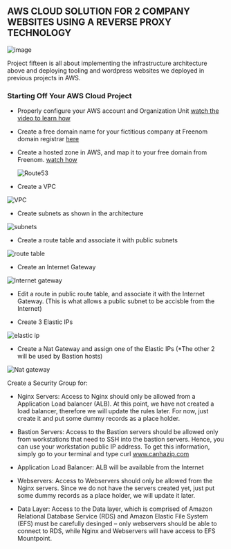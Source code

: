 ## AWS CLOUD SOLUTION FOR 2 COMPANY WEBSITES USING A REVERSE PROXY TECHNOLOGY


![image](https://user-images.githubusercontent.com/52359007/170261120-b583cdf0-dc68-451a-8a01-3873febaaf9c.png)

Project fifteen is all about implementing the infrastructure architecture above and deploying tooling and wordpress websites we deployed in previous projects in AWS.


### Starting Off Your AWS Cloud Project

- Properly configure your AWS account and Organization Unit [watch the video to learn how](https://www.youtube.com/watch?v=9PQYCc_20-Q)

- Create a free domain name for your fictitious company at Freenom domain registrar [here](https://www.freenom.com/en/index.html?lang=en)

- Create a hosted zone in AWS, and map it to your free domain from Freenom. [watch how](https://www.youtube.com/watch?v=IjcHp94Hq8A)



  ![Route53](https://user-images.githubusercontent.com/52359007/170263028-2e618e42-bd22-4cb0-9834-a6728de3bd3d.PNG)
  

- Create a VPC


![VPC](https://user-images.githubusercontent.com/52359007/170263733-0c070cf4-2b2c-4312-9f6b-cd430bd50afa.PNG)


- Create subnets as shown in the architecture


![subnets](https://user-images.githubusercontent.com/52359007/170264052-18f2c72a-9ad8-4ae1-b193-af3b60d1c016.PNG)


- Create a route table and associate it with public subnets


![route table](https://user-images.githubusercontent.com/52359007/170264345-0a196f5d-ae98-4810-aaf2-08f728a7d030.PNG)


- Create an Internet Gateway


![Internet gateway](https://user-images.githubusercontent.com/52359007/170264684-b977efe3-2ef9-480f-8fae-6b962438f5e7.PNG)


- Edit a route in public route table, and associate it with the Internet Gateway. (This is what allows a public subnet to be accisble from the Internet)

- Create 3 Elastic IPs


![elastic ip](https://user-images.githubusercontent.com/52359007/170265492-9a29b056-cd38-48bc-9b41-05724b886b1d.PNG)


- Create a Nat Gateway and assign one of the Elastic IPs (*The other 2 will be used by Bastion hosts)


![Nat gateway](https://user-images.githubusercontent.com/52359007/170265905-8f4cae1b-5330-4161-ab7b-9dfc043fe91a.PNG)


Create a Security Group for: 

  - Nginx Servers: Access to Nginx should only be allowed from a Application Load balancer (ALB). At this point, we have not created a load balancer, therefore we will     update the rules later. For now, just create it and put some dummy records as a place holder.

  - Bastion Servers: Access to the Bastion servers should be allowed only from workstations that need to SSH into the bastion servers. Hence, you can use your             workstation public IP address. To get this information, simply go to your terminal and type curl www.canhazip.com


  - Application Load Balancer: ALB will be available from the Internet

  - Webservers: Access to Webservers should only be allowed from the Nginx servers. Since we do not have the servers created yet, just put some dummy records as a         place holder, we will update it later.

  - Data Layer: Access to the Data layer, which is comprised of Amazon Relational Database Service (RDS) and Amazon Elastic File System (EFS) must be carefully             desinged – only webservers should be able to connect to RDS, while Nginx and Webservers will have access to EFS Mountpoint.

